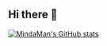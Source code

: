 ## Hi there 👋

[![MindaMan's GitHub stats](https://github-readme-stats.vercel.app/api?username=anuraghazra)](https://github.com/mindamanofficial/github-readme-stats)
